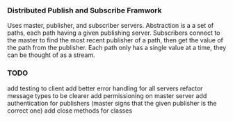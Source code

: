 ### Distributed Publish and Subscribe Framwork

Uses master, publisher, and subscriber servers. Abstraction is a a set of paths,
each path having a given publishing server. Subscribers connect to the master to
find the most recent publisher of a path, then get the value of the path from
the publisher. Each path only has a single value at a time, they can be thought
of as a stream.

### TODO

add testing to client
add better error handling for all servers
refactor message types to be clearer
add permissioning on master server
add authentication for publishers (master signs that the given publisher is
the correct one)
add close methods for classes
